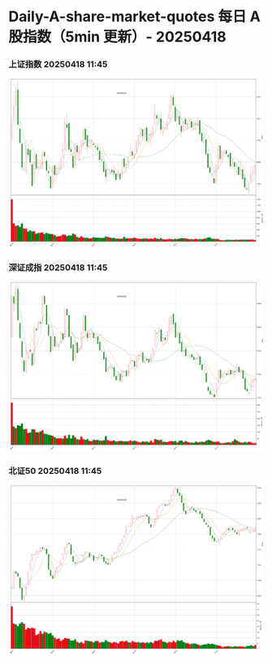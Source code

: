 
# Daily-A-share-market-quotes 每日 A 股指数（5min 更新）- 20250418

### 上证指数 20250418 11:45
![](./fig/2025/4/20250418-sh000001.png)

### 深证成指 20250418 11:45
![](./fig/2025/4/20250418-sz399001.png)

### 北证50 20250418 11:45
![](./fig/2025/4/20250418-bj899050.png)
